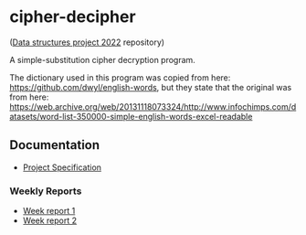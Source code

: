 # cipher-decipher

([Data structures project 2022](https://tiralabra.github.io/2022_p4/index) repository)

A simple-substitution cipher decryption program.

The dictionary used in this program was copied from here: https://github.com/dwyl/english-words, but they state that the original was from here: https://web.archive.org/web/20131118073324/http://www.infochimps.com/datasets/word-list-350000-simple-english-words-excel-readable

## Documentation
* [Project Specification](https://github.com/hjeronen/cipher-decipher/blob/main/documentation/project_specification.md)

### Weekly Reports
* [Week report 1](https://github.com/hjeronen/cipher-decipher/blob/main/documentation/week_report_1.md)
* [Week report 2](https://github.com/hjeronen/cipher-decipher/blob/main/documentation/week_report_2.md)
